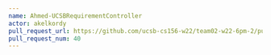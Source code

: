 ```yaml
---
name: Ahmed-UCSBRequirementController
actor: akelkordy
pull_request_url: https://github.com/ucsb-cs156-w22/team02-w22-6pm-2/pull/40
pull_request_num: 40
---
```

